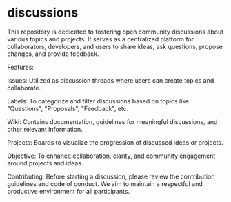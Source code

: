 # discussions

This repository is dedicated to fostering open community discussions about various topics and projects. It serves as a centralized platform for collaborators, developers, and users to share ideas, ask questions, propose changes, and provide feedback.

Features:

Issues: Utilized as discussion threads where users can create topics and collaborate.

Labels: To categorize and filter discussions based on topics like "Questions", "Proposals", "Feedback", etc.

Wiki: Contains documentation, guidelines for meaningful discussions, and other relevant information.

Projects: Boards to visualize the progression of discussed ideas or projects.

Objective: To enhance collaboration, clarity, and community engagement around projects and ideas.

Contributing: Before starting a discussion, please review the contribution guidelines and code of conduct. We aim to maintain a respectful and productive environment for all participants.
